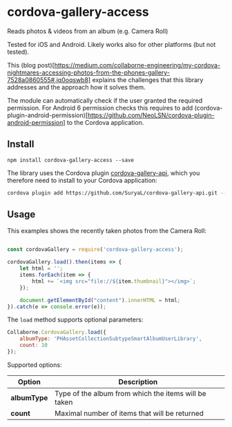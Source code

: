 # cordova-gallery-access
Reads photos & videos from an album (e.g. Camera Roll)

Tested for iOS and Android. Likely works also for other platforms (but not tested).

This (blog post)[https://medium.com/collaborne-engineering/my-cordova-nightmares-accessing-photos-from-the-phones-gallery-7528a0860555#.jq0oqswb8] explains the challenges that this library addresses and the approach how it solves them.

The module can automatically check if the user granted the required permission.
For Android 6 permission checks this requires to add (cordova-plugin-android-permission)[https://github.com/NeoLSN/cordova-plugin-android-permission] to the Cordova application.


## Install

~~~~
npm install cordova-gallery-access --save
~~~~

The library uses the Cordova plugin [cordova-gallery-api](https://github.com/SuryaL/cordova-gallery-api.git),
which you therefore need to install to your Cordova application:

```bash
cordova plugin add https://github.com/SuryaL/cordova-gallery-api.git --save
```

## Usage

This examples shows the recently taken photos from the Camera Roll:

```javascript

const cordovaGallery = require('cordova-gallery-access');

cordovaGallery.load().then(items => {
    let html = '';
    items.forEach(item => {
        html += `<img src="file://${item.thumbnail}"></img>`;
    });

    document.getElementById("content").innerHTML = html;
}).catch(e => console.error(e));
```

The `load` method supports optional parameters:

```javascript
Collaborne.CordovaGallery.load({
    albumType: 'PHAssetCollectionSubtypeSmartAlbumUserLibrary',
    count: 10
});
```

Supported options:

| Option        | Description                                          |
| ------------- | ---------------------------------------------------- |
| **albumType** | Type of the album from which the items will be taken |
| **count**     | Maximal number of items that will be returned        |
